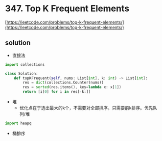 # 347. Top K Frequent Elements
[https://leetcode.com/problems/top-k-frequent-elements/](https://leetcode.com/problems/top-k-frequent-elements/)

## solution

- 直接法
```python
import collections

class Solution:
    def topKFrequent(self, nums: List[int], k: int) -> List[int]:
        res = dict(collections.Counter(nums))  
        res = sorted(res.items(), key=lambda x: x[1])
        return [i[0] for i in res[-k:]]
```

- 堆
  - 优化点在于选出最大的k个，不需要对全部排序。只需要前k排序。优先队列/堆

```python
import heapq


```

- 桶排序
